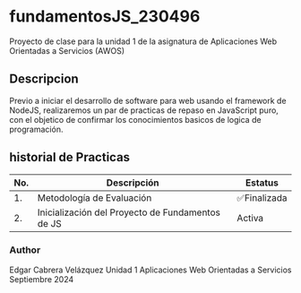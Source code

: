 # fundamentosJS_230496
Proyecto de clase para la unidad 1 de la asignatura de Aplicaciones Web Orientadas a Servicios (AWOS)

## Descripcion 

Previo a iniciar el desarrollo de software para web usando el framework de
NodeJS, realizaremos un par de practicas de repaso en JavaScript puro, con
el objetico de confirmar los conocimientos basicos de logica de 
programación.

## historial de Practicas
|No.|Descripción|Estatus|
| --|--|--|
|1.|Metodología de Evaluación|✅Finalizada|
|2.|Inicialización del Proyecto de Fundamentos de JS| Activa|


### Author
Edgar Cabrera Velázquez
Unidad 1
Aplicaciones Web Orientadas a Servicios
Septiembre 2024